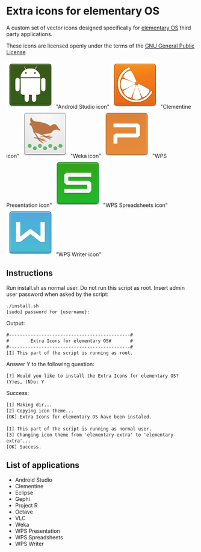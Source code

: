 # Extra icons for elementary OS
A custom set of vector icons designed specifically for [elementary OS](http://elementary.io) third party applications.

These icons are licensed openly under the terms of the [GNU General Public License](LICENSE)

![Android Studio icon](/apps/64/android-studio.svg) "Android Studio icon"
![Clementine icon](/apps/64/clementine.svg) "Clementine icon"
![Weka icon](/apps/64/weka.svg) "Weka icon"
![WPS Presentation icon](/apps/64/wps-office-wppmain.svg) "WPS Presentation icon"
![WPS Spreadsheets icon](/apps/64/wps-office-etmain.svg) "WPS Spreadsheets icon"
![WPS Writer icon](/apps/64/wps-office-wpsmain.svg) "WPS Writer icon"

## Instructions
Run install.sh as normal user. Do not run this script as root. Insert admin user password when asked by the script:

    ./install.sh
    [sudo] password for {username}:
    
Output:

    #---------------------------------------------#
    #        Extra Icons for elementary OS#       #
    #---------------------------------------------#
    [I] This part of the script is running as root.

Answer Y to the following question:

    [?] Would you like to install the Extra Icons for elementary OS? (Y)es, (N)o: Y
    
Success:

    [1] Making dir...
	[2] Copying icon theme...
	[OK] Extra Icons for elementary OS have been instaled.

	[I] This part of the script is running as normal user.
	[3] Changing icon theme from 'elementary-extra' to 'elementary-extra'...
	[OK] Success.

## List of applications
* Android Studio
* Clementine
* Eclipse
* Gephi
* Project R
* Octave
* VLC
* Weka
* WPS Presentation
* WPS Spreadsheets
* WPS Writer